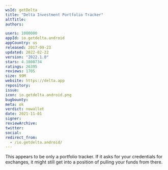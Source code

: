 ```yaml
---
wsId: getDelta
title: "Delta Investment Portfolio Tracker"
altTitle: 
authors:

users: 1000000
appId: io.getdelta.android
appCountry: us
released: 2017-09-23
updated: 2022-02-22
version: "2022.1.0"
stars: 4.1808734
ratings: 26395
reviews: 1705
size: 99M
website: https://delta.app
repository: 
issue: 
icon: io.getdelta.android.png
bugbounty: 
meta: ok
verdict: nowallet
date: 2021-11-01
signer: 
reviewArchive:
twitter: 
social:
redirect_from:
  - /io.getdelta.android/
---
```


This appears to be only a portfolio tracker. If it asks for your credentials for
exchanges, it might still get into a position of pulling your funds from there.
